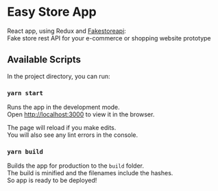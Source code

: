 # Easy Store App

React app, using Redux and [Fakestoreapi](https://fakestoreapi.com/):\
Fake store rest API for your e-commerce or shopping website prototype

## Available Scripts

In the project directory, you can run:

### `yarn start`

Runs the app in the development mode.\
Open [http://localhost:3000](http://localhost:3000) to view it in the browser.

The page will reload if you make edits.\
You will also see any lint errors in the console.

### `yarn build`

Builds the app for production to the `build` folder.\
The build is minified and the filenames include the hashes.\
So app is ready to be deployed!

